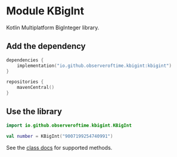 # Module KBigInt

Kotlin Multiplatform BigInteger library.

## Add the dependency

```kotlin
dependencies {
    implementation("io.github.observeroftime.kbigint:kbigint")
}

repositories {
    mavenCentral()
}
```

## Use the library

```kotlin
import io.github.observeroftime.kbigint.KBigInt

val number = KBigInt("9007199254740991")
```

See the [class docs] for supported methods.

[class docs]: https://observeroftime.github.io/kbigint/kbigint/io.github.observeroftime.kbigint/-k-big-int/index.html
